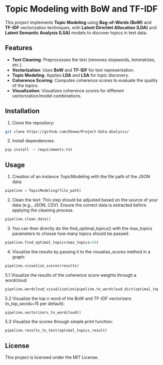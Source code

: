 # Topic Modeling with BoW and TF-IDF

This project implements **Topic Modeling** using **Bag-of-Words (BoW)** and **TF-IDF** vectorization techniques, with **Latent Dirichlet Allocation (LDA)** and **Latent Semantic Analysis (LSA)** models to discover topics in text data.

## Features

- **Text Cleaning**: Preprocesses the text (removes stopwords, lemmatizes, etc.).
- **Vectorization**: Uses **BoW** and **TF-IDF** for text representation.
- **Topic Modeling**: Applies **LDA** and **LSA** for topic discovery.
- **Coherence Scoring**: Computes coherence scores to evaluate the quality of the topics.
- **Visualization**: Visualizes coherence scores for different vectorization/model combinations.

## Installation

1. Clone the repository:
```bash
git clone https://github.com/Ekewe/Project-Data-Analysis/
```
2. Install dependencies:
```bash
pip install -r requirements.txt
```
## Usage
1. Creation of an instance TopicModeling with the file path of the JSON data:
```python
pipeline = TopicModeling(file_path)
```
2. Clean the text: This step should be adjusted based on the source of your data (e.g., JSON, CSV). Ensure the correct data is extracted before applying the cleaning process.
```python
pipeline.clean_data()
```
3. You can then directly do the find_optimal_topics() with the max_topics parameters to choose how many topics should be passed:
```python
pipeline.find_optimal_topics(max_topics=50)
```
4. Visualize the results by passing it to the visualize_scores method in a graph:
```python
pipeline.visualize_scores(results)
```
5.1 Visualize the results of the coherence score weights through a wordcloud:
```python
pipeline.wordcloud_visualization(pipeline.to_wordcloud_dict(optimal_topics_result))
```
5.2 Visualize the top n word of the BoW and TF-IDF vectorizers (n_top_words=15 per default):
```python
pipeline.vectorizers_to_wordcloud()
```
5.3 Visualize the scores through simple print function:
```python
pipeline.results_to_text(optimal_topics_result)
```

## License
This project is licensed under the MIT License.
